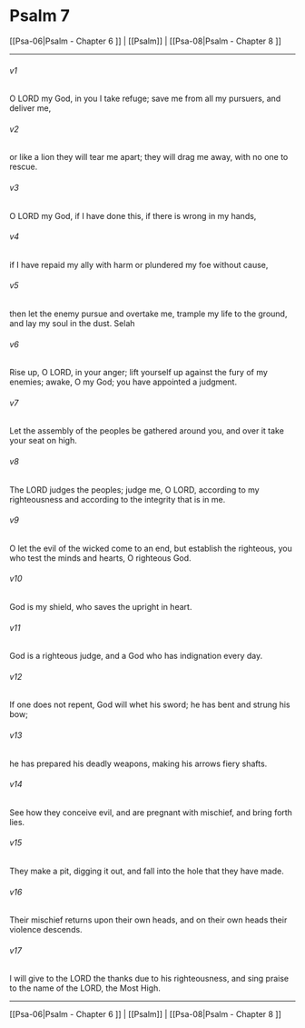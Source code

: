 # Psalm 7

[[Psa-06|Psalm - Chapter 6 ]] | [[Psalm]] | [[Psa-08|Psalm - Chapter 8 ]]
***

###### v1
O LORD my God, in you I take refuge; save me from all my pursuers, and deliver me,
###### v2
or like a lion they will tear me apart; they will drag me away, with no one to rescue.
###### v3
O LORD my God, if I have done this, if there is wrong in my hands,
###### v4
if I have repaid my ally with harm or plundered my foe without cause,
###### v5
then let the enemy pursue and overtake me, trample my life to the ground, and lay my soul in the dust. Selah
###### v6
Rise up, O LORD, in your anger; lift yourself up against the fury of my enemies; awake, O my God; you have appointed a judgment.
###### v7
Let the assembly of the peoples be gathered around you, and over it take your seat on high.
###### v8
The LORD judges the peoples; judge me, O LORD, according to my righteousness and according to the integrity that is in me.
###### v9
O let the evil of the wicked come to an end, but establish the righteous, you who test the minds and hearts, O righteous God.
###### v10
God is my shield, who saves the upright in heart.
###### v11
God is a righteous judge, and a God who has indignation every day.
###### v12
If one does not repent, God will whet his sword; he has bent and strung his bow;
###### v13
he has prepared his deadly weapons, making his arrows fiery shafts.
###### v14
See how they conceive evil, and are pregnant with mischief, and bring forth lies.
###### v15
They make a pit, digging it out, and fall into the hole that they have made.
###### v16
Their mischief returns upon their own heads, and on their own heads their violence descends.
###### v17
I will give to the LORD the thanks due to his righteousness, and sing praise to the name of the LORD, the Most High.

***

[[Psa-06|Psalm - Chapter 6 ]] | [[Psalm]] | [[Psa-08|Psalm - Chapter 8 ]]
